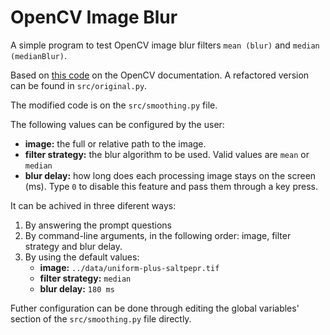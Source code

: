 # OpenCV Image Blur

A simple program to test OpenCV image blur filters `mean (blur)` and `median (medianBlur)`.

Based on [this code](https://docs.opencv.org/4.5.5/dc/dd3/tutorial_gausian_median_blur_bilateral_filter.html) on the
OpenCV documentation. A refactored version can be found in `src/original.py`.

The modified code is on the `src/smoothing.py` file.

The following values can be configured by the user:

- **image:** the full or relative path to the image.
- **filter strategy:** the blur algorithm to be used. Valid values are `mean` or `median`
- **blur delay:** how long does each processing image stays on the screen (ms). Type `0` to disable this feature and
  pass them through a key press.

It can be achived in three diferent ways:

1. By answering the prompt questions
2. By command-line arguments, in the following order: image, filter strategy and blur delay.
3. By using the default values:
    - **image:** `../data/uniform-plus-saltpepr.tif`
    - **filter strategy:** `median`
    - **blur delay:** `180 ms`

Futher configuration can be done through editing the global variables' section of the `src/smoothing.py` file directly.

